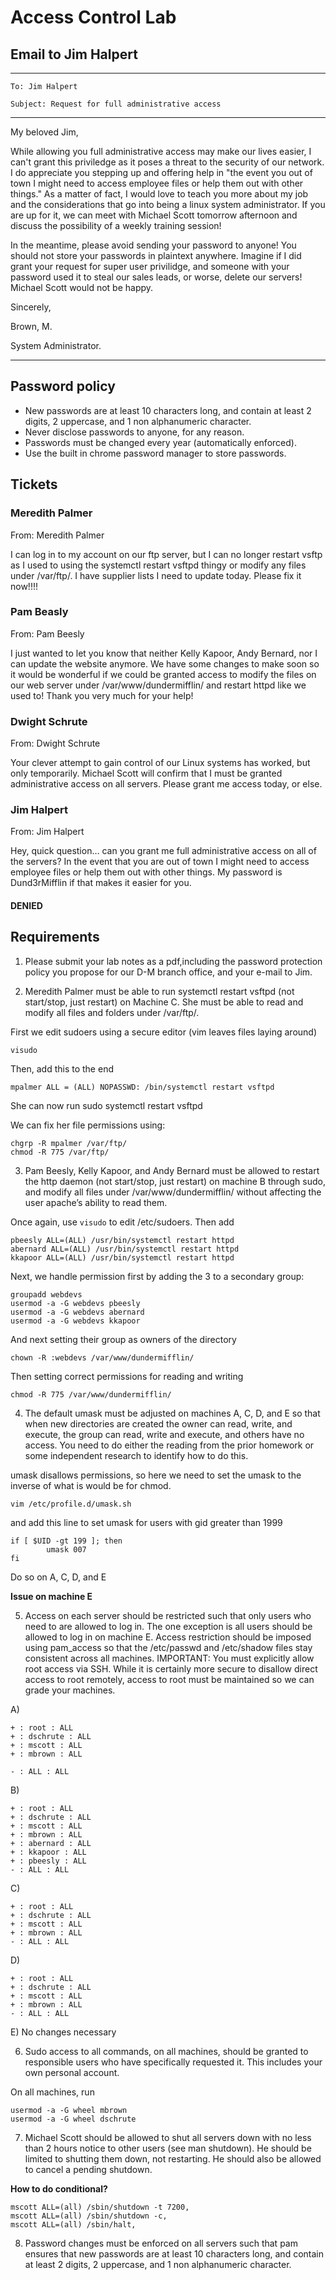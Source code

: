 # Access Control Lab

## Email to Jim Halpert

_____

    To: Jim Halpert

    Subject: Request for full administrative access
____
My beloved Jim,


While allowing you full administrative access may make our lives easier, I can't grant this priviledge as it poses a threat to the security of our network. I do appreciate you stepping up and offering help in "the event you out of town I might need to access employee files or help them out with other things." As a matter of fact, I would love to teach you more about my job and the considerations that go into being a linux system administrator. If you are up for it, we can meet with Michael Scott tomorrow afternoon and discuss the possibility of a weekly training session! 

In the meantime, please avoid sending your password to anyone! You should not store your passwords in plaintext anywhere. Imagine if I did grant your request for super user privilidge, and someone with your password used it to steal our sales leads, or worse, delete our servers! Michael Scott would not be happy.


Sincerely,

Brown, M.

System Administrator.
____


## Password policy

- New passwords are at least 10 characters long, and contain at least 2 digits, 2 uppercase, and 1 non alphanumeric character.
- Never disclose passwords to anyone, for any reason.
- Passwords must be changed every year (automatically enforced).
- Use the built in chrome password manager to store passwords.

## Tickets

### Meredith Palmer

From: Meredith Palmer

I can log in to my account on our ftp server, but I can no longer restart vsftp as I used to using the systemctl restart vsftpd thingy or modify any files under /var/ftp/.  I have supplier lists I need to update today.  Please fix it now!!!!


### Pam Beasly

From: Pam Beesly

I just wanted to let you know that neither Kelly Kapoor, Andy Bernard, nor I can update the website anymore.  We have some changes to make soon so it would be wonderful if we could be granted access to modify the files on our web server under /var/www/dundermifflin/ and restart httpd like we used to!  Thank you very much for your help!

### Dwight Schrute

From: Dwight Schrute

Your clever attempt to gain control of our Linux systems has worked, but only temporarily.  Michael Scott will confirm that I must be granted administrative access on all servers.  Please grant me access today, or else.


### Jim Halpert
From: Jim Halpert

Hey, quick question… can you grant me full administrative access on all of the servers?  In the event that you are out of town I might need to access employee files or help them out with other things.  My password is Dund3rMifflin if that makes it easier for you.

#### DENIED

## Requirements

1) Please submit your lab notes as a pdf,including the password protection policy you propose for our D-M branch office, and your e-mail to Jim.

2) Meredith Palmer must be able to run systemctl restart vsftpd (not start/stop, just restart) on Machine C.  She must be able to read and modify all files and folders under /var/ftp/.

First we edit sudoers using a secure editor (vim leaves files laying around)

```shell
visudo 
```
Then, add this to the end
```shell
mpalmer ALL = (ALL) NOPASSWD: /bin/systemctl restart vsftpd
```
She can now run sudo systemctl restart vsftpd

We can fix her file permissions using:
```shell
chgrp -R mpalmer /var/ftp/
chmod -R 775 /var/ftp/
```

3) Pam Beesly, Kelly Kapoor, and Andy Bernard must be allowed to restart the http daemon (not start/stop, just restart) on machine B through sudo, and modify all files under /var/www/dundermifflin/ without affecting the user apache’s ability to read them.

Once again, use `visudo` to edit /etc/sudoers. Then add

```
pbeesly ALL=(ALL) /usr/bin/systemctl restart httpd
abernard ALL=(ALL) /usr/bin/systemctl restart httpd
kkapoor ALL=(ALL) /usr/bin/systemctl restart httpd
```

Next, we handle permission first by adding the 3 to a secondary group:

```
groupadd webdevs
usermod -a -G webdevs pbeesly
usermod -a -G webdevs abernard
usermod -a -G webdevs kkapoor
```

And next setting their group as owners of the directory
```
chown -R :webdevs /var/www/dundermifflin/
```

Then setting correct permissions for reading and writing
```
chmod -R 775 /var/www/dundermifflin/
```


4) The default umask must be adjusted on machines A, C, D, and E so that when new directories are created the owner can read, write, and execute, the group can read, write and execute, and others have no access.  You need to do either the reading from the prior homework or some independent research to identify how to do this.

umask disallows permissions, so here we need to set the umask to the inverse of what is would be for chmod.
```shell
vim /etc/profile.d/umask.sh
```

and add this line to set umask for users with gid greater than 1999
```
if [ $UID -gt 199 ]; then
        umask 007
fi
```

Do so on A, C, D, and E

**Issue on machine E**

5) Access on each server should be restricted such that only users who need to are allowed to log in.  The one exception is all users should be allowed to log in on machine E.  Access restriction should be imposed using pam_access so that the /etc/passwd and /etc/shadow files stay consistent across all machines.
IMPORTANT: You must explicitly allow root access via SSH.  While it is certainly more secure to disallow direct access to root remotely, access to root must be maintained so we can grade your machines.

A)
```
+ : root : ALL
+ : dschrute : ALL
+ : mscott : ALL
+ : mbrown : ALL

- : ALL : ALL
```
B)
```
+ : root : ALL
+ : dschrute : ALL
+ : mscott : ALL
+ : mbrown : ALL
+ : abernard : ALL
+ : kkapoor : ALL
+ : pbeesly : ALL
- : ALL : ALL
```

C)
```
+ : root : ALL
+ : dschrute : ALL
+ : mscott : ALL
+ : mbrown : ALL
- : ALL : ALL
```

D)
```
+ : root : ALL
+ : dschrute : ALL
+ : mscott : ALL
+ : mbrown : ALL
- : ALL : ALL
```
E) No changes necessary

6) Sudo access to all commands, on all machines, should be granted to responsible users who have specifically requested it.  This includes your own personal account.

On all machines, run

```
usermod -a -G wheel mbrown
usermod -a -G wheel dschrute
```

7) Michael Scott should be allowed to shut all servers down with no less than 2 hours notice to other users (see man shutdown).  He should be limited to shutting them down, not restarting.  He should also be allowed to cancel a pending shutdown.

**How to do conditional?**

```
mscott ALL=(all) /sbin/shutdown -t 7200,
mscott ALL=(all) /sbin/shutdown -c,
mscott ALL=(all) /sbin/halt,
```

8) Password changes must be enforced on all servers such that pam ensures that new passwords are at least 10 characters long, and contain at least 2 digits, 2 uppercase, and 1 non alphanumeric character.


